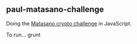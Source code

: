 ## paul-matasano-challenge

Doing the [Matasano crypto challenge](http://cryptopals.com) in JavaScript.

To run...
  grunt
